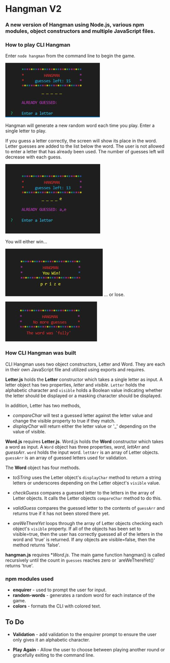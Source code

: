 # Hangman V2
### A new version of Hangman using Node.js, various npm modules, object constructors and multiple JavaScript files.

### **How to play CLI Hangman**

Enter `node hangman` from the command line to begin the game.

![Hangman Main](assets/images/main.jpg)

Hangman will generate a new random word each time you play.  Enter a single letter to play.

If you guess a letter correctly, the screen will show its place in the word.  Letter guesses are added to the list below the word.  The user is not allowed to enter a letter that has already been used.  The number of guesses left will decrease with each guess.

![Hangman Mid](assets/images/mid_game.jpg)

You will either win...

![Hangman Win](assets/images/win.jpg)
... or lose.

![Hangman Lose](assets/images/lose.jpg)


### **How CLI Hangman was built**

CLI Hangman uses two object constructors, Letter and Word.  They are each in their own JavaScript file and utilized using exports and requires.  

**Letter.js** holds the  **Letter** constructor which takes a single letter as input.  A letter object has two properties, *letter* and *visible*.  `Letter` holds the alphabetic character and `visible` holds a Boolean value indicating whether the letter should be displayed or a masking character should be displayed.

In addition, Letter has two methods,   
* *compareChar* will test a guessed letter against the letter value and change the visible property to true if they match.  
* *displayChar* will return either the letter value or '_' depending on the value of visible.

**Word.js** requires **Letter.js**.  Word.js holds the **Word** constructor which takes a word as input.  A `Word` object has three properties, *word*, *lettArr* and *guessArr*.  `word` holds the input word.  `lettArr` is an array of Letter objects.  `guessArr` is an array of guessed letters used for validation.

The **Word** object has four methods.  
* *toSTring* uses the Letter object's `displayChar` method to return a string letters or underscores depending on the Letter object's `visible` value.

* *checkGuess* compares a guessed letter to the letters in the array of Letter objects.  It calls the Letter objects `compareChar` method to do this.

* *validGuess* compares the guessed letter to the contents of `guessArr` and returns true if it has not been stored there yet.

* *areWeThereYet* loops through the array of Letter objects checking each object's `visible` property.  If all of the objects has been set to visible=true, then the user has correctly guessed all of the letters in the word and 'true' is returned.  If any objects are visible=false, then the method returns 'false'.

**hangman.js** requires **Word.js*.  The main game function hangman() is called recursively until the count in `guesses` reaches zero or `areWeThereYet()' returns 'true'.  

### npm modules used

* **enquirer** - used to prompt the user for input.
* **random-words** - generates a random word for each instance of the game.
* **colors** - formats the CLI with colored text.

## To Do

* **Validation** - add validation to the enquirer prompt to ensure the user only gives it an alphabetic character.

* **Play Again** - Allow the user to choose between playing another round or gracefully exiting to the command line.

